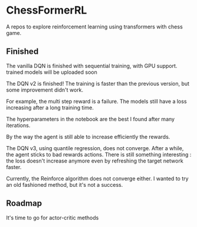 # ChessFormerRL

A repos to explore reinforcement learning using transformers with chess game.

## Finished

The vanilla DQN is finished with sequential training, with GPU support. trained models will be uploaded soon

The DQN v2 is finished! The training is faster than the previous version, but some improvement didn't work.

For example, the multi step reward is a failure. The models still have a loss increasing after a long training time.

The hyperparameters in the notebook are the best I found after many iterations.

By the way the agent is still able to increase efficiently the rewards.

The DQN v3, using quantile regression, does not converge. After a while, the agent sticks to bad rewards actions.
There is still something interesting : the loss doesn't increase anymore even by refreshing the target network faster.

Currently, the Reinforce algorithm does not converge either. I wanted to try an old fashioned method, but it's not a success.

## Roadmap

It's time to go for actor-critic methods

